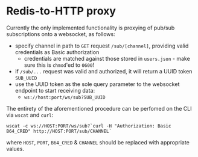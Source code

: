 # Redis-to-HTTP proxy

Currently the only implemented functionality is proxying of pub/sub subscriptions onto a websocket, as follows:

* specify channel in path to `GET` request `/sub/[channel]`, providing valid credentials as Basic authorization
  * credentials are matched against those stored in `users.json` - make sure this is `chmod`'ed to `0600`!
* if `/sub/...` request was valid and authorized, it will return a UUID token `SUB_UUID`
* use the UUID token as the sole query parameter to the websocket endpoint to start receiving data:
  * `ws://host:port/ws/sub?SUB_UUID`

The entirety of the aforementioned procedure can be perfomed on the CLI via `wscat` and `curl`:

```
wscat -c ws://HOST:PORT/ws/sub?`curl -H "Authorization: Basic B64_CRED" http://HOST:PORT/sub/CHANNEL`
```

where `HOST`, `PORT`, `B64_CRED` & `CHANNEL` should be replaced with appropriate values.
